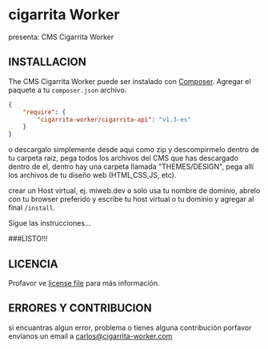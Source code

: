 # cigarrita Worker
presenta: CMS Cigarrita Worker

## INSTALLACION
The CMS Cigarrita Worker puede ser instalado con [Composer](https://getcomposer.org/). Agregar el paquete a tu `composer.json` archivo.

```json
{
    "require": {
        "cigarrita-worker/cigarrita-api": "v1.3-es"
    }
}
```
o descargalo simplemente desde aqui como zip y descompirmelo dentro de tu carpeta raiz, pega todos los archivos del CMS que has descargado dentro de el, dentro hay una carpeta llamada "THEMES/DESIGN", pega allí los archivos de tu diseño web (HTML,CSS,JS, etc).


crear un Host virtual, ej. miweb.dev o solo usa tu nombre de dominio, 
abrelo con tu browser preferido y escribe tu host virtual o tu dominio y agregar al final `/install`.

Sigue las instrucciones...


###LISTO!!!


## LICENCIA

Profavor ve [license file](https://cigarrita-worker.com/licence) para más información.

## ERRORES Y CONTRIBUCION
si encuantras algun error, problema o tienes alguna contribución porfavor envíanos un email a [carlos@cigarrita-worker.com](mailto:carlos@cigarrita-worker.com)
